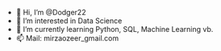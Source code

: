 - 👋 Hi, I’m @Dodger22
- 👀 I’m interested in Data Science
- 🌱 I’m currently learning Python, SQL, Machine Learning vb.
- 📫 Mail: mirzaozeer_gmail.com 

<!---
Dodger22/Dodger22 is a ✨ special ✨ repository because its `README.md` (this file) appears on your GitHub profile.
You can click the Preview link to take a look at your changes.
--->

